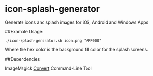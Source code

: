 icon-splash-generator
=====================

Generate icons and splash images for iOS, Android and Windows Apps

##Example Usage: 
    
    ./icon-splash-generator.sh icon.png "#FF000"
    
Where the hex color is the background fill color for the splash screens.

##Dependencies

ImageMagick [Convert](http://www.imagemagick.org/script/convert.php) Command-Line Tool

